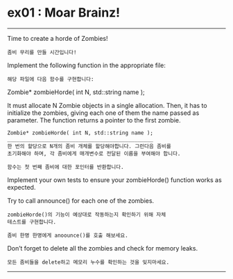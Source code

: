 # ex01 : Moar Brainz!
____
Time to create a horde of Zombies!

	좀비 무리를 만들 시간입니다!


Implement the following function in the appropriate file:

	해당 파일에 다음 함수를 구현합니다:

Zombie* zombieHorde( int N, std::string name );

It must allocate N Zombie objects in a single allocation. Then, it has to initialize the zombies, giving each one of them the name passed as parameter. The function returns a pointer to the first zombie.

	Zombie* zombieHorde( int N, std::string name );
	_______________________________________________
	한 번의 할당으로 N개의 좀비 개체를 할당해야합니다. 그런다음 좀비를
	초기화해야 하며, 각 좀비에게 매개변수로 전달된 이름을 부여해야 합니다.

	함수는 첫 번째 좀비에 대한 포인터를 반환합니다.

Implement your own tests to ensure your zombieHorde() function works as expected.

Try to call announce() for each one of the zombies.

	zombieHorde()의 기능이 예상대로 작동하는지 확인하기 위해 자체
	테스트를 구현합니다.

	좀비 한명 한명에게 anoounce()를 호출 해보세요.

Don’t forget to delete all the zombies and check for memory leaks.

	모든 좀비들을 delete하고 메모리 누수를 확인하는 것을 잊지마세요.
____

